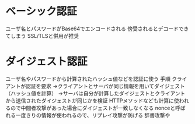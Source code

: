# ベーシック認証
ユーザ名とパスワードがBase64でエンコードされる
	傍受されるとデコードできてしまう
SSL/TLSと併用が推奨
# ダイジェスト認証
ユーザ名やパスワードから計算されたハッシュ値などを認証に使う
		手順
			クライアントが認証を要求
			→クライアントとサーバが同じ情報を用いてダイジェスト（ハッシュ値を計算）
			→サーバは自分が計算したダイジェストとクライアントから送信されたダイジェストが同じかを検証
		HTTPメソッドなども計算に使われるので中間者攻撃があった場合にダイジェストが一致しなくなる
		nonceと呼ばれる一度きりの情報が使われるので、リプレイ攻撃が防げる
辞書攻撃や